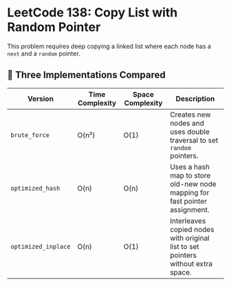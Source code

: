 # LeetCode 138: Copy List with Random Pointer

This problem requires deep copying a linked list where each node has a `next` and a `random` pointer.

## 🧪 Three Implementations Compared

| Version             | Time Complexity | Space Complexity | Description                                            |
|---------------------|------------------|-------------------|--------------------------------------------------------|
| `brute_force`       | O(n²)            | O(1)              | Creates new nodes and uses double traversal to set `random` pointers. |
| `optimized_hash`    | O(n)             | O(n)              | Uses a hash map to store old-new node mapping for fast pointer assignment. |
| `optimized_inplace` | O(n)             | O(1)              | Interleaves copied nodes with original list to set pointers without extra space. |